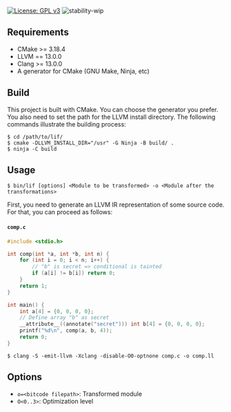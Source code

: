 [![License: GPL v3](https://img.shields.io/badge/License-GPLv3-blue.svg)](https://www.gnu.org/licenses/gpl-3.0)
![stability-wip](https://img.shields.io/badge/stability-work_in_progress-lightgrey.svg)

## Requirements
- CMake >= 3.18.4
- LLVM == 13.0.0
- Clang >= 13.0.0
- A generator for CMake (GNU Make, Ninja, etc)

## Build
This project is built with CMake. You can choose the generator you prefer. You
also need to set the path for the LLVM install directory. The following
commands illustrate the building process:

```
$ cd /path/to/lif/
$ cmake -DLLVM_INSTALL_DIR="/usr" -G Ninja -B build/ .
$ ninja -C build
```

## Usage
`$ bin/lif [options] <Module to be transformed> -o <Module after the transformations>`

First, you need to generate an LLVM IR representation of some source code. 
For that, you can proceed as follows:

#### **`comp.c`**
``` c
#include <stdio.h>

int comp(int *a, int *b, int n) {
    for (int i = 0; i < n; i++) {
        // "b" is secret => conditional is tainted
        if (a[i] != b[i]) return 0;
    }
    return 1;
}

int main() {
    int a[4] = {0, 0, 0, 0};
    // Define array "b" as secret
    __attribute__((annotate("secret"))) int b[4] = {0, 0, 0, 0};
    printf("%d\n", comp(a, b, 4));
    return 0;
}
```

```
$ clang -S -emit-llvm -Xclang -disable-O0-optnone comp.c -o comp.ll
```

## Options
- `o=<bitcode filepath>`: Transformed module
- `O<0..3>`: Optimization level
